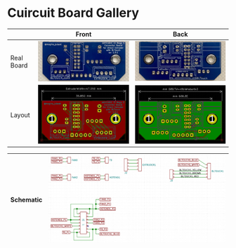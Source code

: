 # Cuircuit Board Gallery

| | Front | Back |
|-|-------|------|
| Real Board | ![real_board_f.jpg](images/real_board_f.jpg) | ![real_board_b.jpg](images/real_board_b.jpg) |
| Layout | ![pcb_layout_f.png](images/pcb_layout_f.png) | ![pcb_layout_b.png](images/pcb_layout_b.png) |

| Schematic | ![schematic.png](images/schematic.png) |
|-|-|

